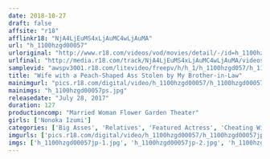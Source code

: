 ```yaml
---
date: 2018-10-27
draft: false
affsite: "r18"
afflinkr18: "NjA4LjEuMS4xLjAuMC4wLjAuMA"
url: "h_1100hzgd00057"
urloriginal: "http://www.r18.com/videos/vod/movies/detail/-/id=h_1100hzgd00057"
urlfinal: "http://media.r18.com/track/NjA4LjEuMS4xLjAuMC4wLjAuMA/videos/vod/movies/detail/-/id=h_1100hzgd00057"
samplevid: "awspv3001.r18.com/litevideo/freepv/h/h_1/h_1100hzgd057/h_1100hzgd057_dmb_w.mp4"
title: "Wife with a Peach-Shaped Ass Stolen by My Brother-in-Law"
mainimgurl: "pics.r18.com/digital/video/h_1100hzgd00057/h_1100hzgd00057ps.jpg"
mainimgs: "h_1100hzgd00057ps.jpg"
releasedate: "July 28, 2017"
duration: 127
productioncomp: "Married Woman Flower Garden Theater"
girls: ['Nonoka Izumi']
categories: ['Big Asses', 'Relatives', 'Featured Actress', 'Cheating Wife', 'Drunk Girl', 'Hi-Def']
imgurls: ['pics.r18.com/digital/video/h_1100hzgd00057/h_1100hzgd00057jp-1.jpg', 'pics.r18.com/digital/video/h_1100hzgd00057/h_1100hzgd00057jp-2.jpg', 'pics.r18.com/digital/video/h_1100hzgd00057/h_1100hzgd00057jp-3.jpg', 'pics.r18.com/digital/video/h_1100hzgd00057/h_1100hzgd00057jp-4.jpg', 'pics.r18.com/digital/video/h_1100hzgd00057/h_1100hzgd00057jp-5.jpg', 'pics.r18.com/digital/video/h_1100hzgd00057/h_1100hzgd00057jp-6.jpg', 'pics.r18.com/digital/video/h_1100hzgd00057/h_1100hzgd00057jp-7.jpg', 'pics.r18.com/digital/video/h_1100hzgd00057/h_1100hzgd00057jp-8.jpg', 'pics.r18.com/digital/video/h_1100hzgd00057/h_1100hzgd00057jp-9.jpg', 'pics.r18.com/digital/video/h_1100hzgd00057/h_1100hzgd00057jp-10.jpg', 'pics.r18.com/digital/video/h_1100hzgd00057/h_1100hzgd00057jp-11.jpg', 'pics.r18.com/digital/video/h_1100hzgd00057/h_1100hzgd00057jp-12.jpg', 'pics.r18.com/digital/video/h_1100hzgd00057/h_1100hzgd00057jp-13.jpg', 'pics.r18.com/digital/video/h_1100hzgd00057/h_1100hzgd00057jp-14.jpg', 'pics.r18.com/digital/video/h_1100hzgd00057/h_1100hzgd00057jp-15.jpg', 'pics.r18.com/digital/video/h_1100hzgd00057/h_1100hzgd00057jp-16.jpg', 'pics.r18.com/digital/video/h_1100hzgd00057/h_1100hzgd00057jp-17.jpg', 'pics.r18.com/digital/video/h_1100hzgd00057/h_1100hzgd00057jp-18.jpg', 'pics.r18.com/digital/video/h_1100hzgd00057/h_1100hzgd00057jp-19.jpg', 'pics.r18.com/digital/video/h_1100hzgd00057/h_1100hzgd00057jp-20.jpg']
imgs: ['h_1100hzgd00057jp-1.jpg', 'h_1100hzgd00057jp-2.jpg', 'h_1100hzgd00057jp-3.jpg', 'h_1100hzgd00057jp-4.jpg', 'h_1100hzgd00057jp-5.jpg', 'h_1100hzgd00057jp-6.jpg', 'h_1100hzgd00057jp-7.jpg', 'h_1100hzgd00057jp-8.jpg', 'h_1100hzgd00057jp-9.jpg', 'h_1100hzgd00057jp-10.jpg', 'h_1100hzgd00057jp-11.jpg', 'h_1100hzgd00057jp-12.jpg', 'h_1100hzgd00057jp-13.jpg', 'h_1100hzgd00057jp-14.jpg', 'h_1100hzgd00057jp-15.jpg', 'h_1100hzgd00057jp-16.jpg', 'h_1100hzgd00057jp-17.jpg', 'h_1100hzgd00057jp-18.jpg', 'h_1100hzgd00057jp-19.jpg', 'h_1100hzgd00057jp-20.jpg']
---
```

